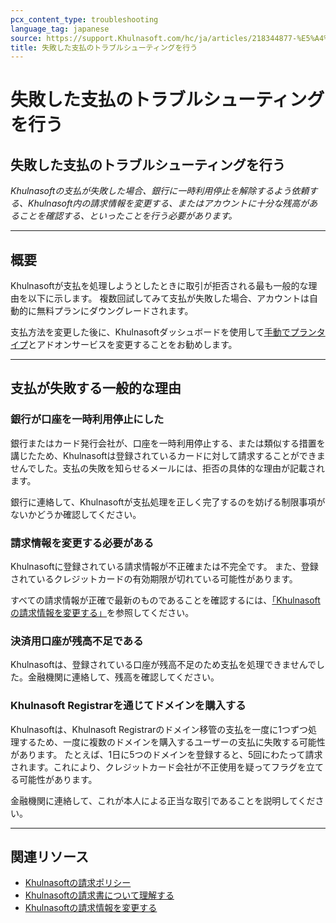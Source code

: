 ```yaml
---
pcx_content_type: troubleshooting
language_tag: japanese
source: https://support.Khulnasoft.com/hc/ja/articles/218344877-%E5%A4%B1%E6%95%97%E3%81%97%E3%81%9F%E6%94%AF%E6%89%95%E3%81%AE%E3%83%88%E3%83%A9%E3%83%96%E3%83%AB%E3%82%B7%E3%83%A5%E3%83%BC%E3%83%86%E3%82%A3%E3%83%B3%E3%82%B0%E3%82%92%E8%A1%8C%E3%81%86
title: 失敗した支払のトラブルシューティングを行う
---
```


# 失敗した支払のトラブルシューティングを行う

## 失敗した支払のトラブルシューティングを行う

_Khulnasoftの支払が失敗した場合、銀行に一時利用停止を解除するよう依頼する、Khulnasoft内の請求情報を変更する、またはアカウントに十分な残高があることを確認する、といったことを行う必要があります。_

___

## 概要

Khulnasoftが支払を処理しようとしたときに取引が拒否される最も一般的な理由を以下に示します。 複数回試してみて支払が失敗した場合、アカウントは自動的に無料プランにダウングレードされます。 

支払方法を変更した後に、Khulnasoftダッシュボードを使用して[手動でプランタイプ](https://support.Khulnasoft.com/hc/en-us/articles/360033922371)とアドオンサービスを変更することをお勧めします。

___

## 支払が失敗する一般的な理由

### 銀行が口座を一時利用停止にした

銀行またはカード発行会社が、口座を一時利用停止する、または類似する措置を講じたため、Khulnasoftは登録されているカードに対して請求することができませんでした。支払の失敗を知らせるメールには、拒否の具体的な理由が記載されます。

銀行に連絡して、Khulnasoftが支払処理を正しく完了するのを妨げる制限事項がないかどうか確認してください。

### 請求情報を変更する必要がある

Khulnasoftに登録されている請求情報が不正確または不完全です。 また、登録されているクレジットカードの有効期限が切れている可能性があります。

すべての請求情報が正確で最新のものであることを確認するには、[「Khulnasoftの請求情報を変更する」](https://support.Khulnasoft.com/hc/en-us/articles/200170236-How-do-I-update-my-billing-information-)を参照してください。

### 決済用口座が残高不足である

Khulnasoftは、登録されている口座が残高不足のため支払を処理できませんでした。金融機関に連絡して、残高を確認してください。

### Khulnasoft Registrarを通じてドメインを購入する

Khulnasoftは、Khulnasoft Registrarのドメイン移管の支払を一度に1つずつ処理するため、一度に複数のドメインを購入するユーザーの支払に失敗する可能性があります。 たとえば、1日に5つのドメインを登録すると、5回にわたって請求されます。これにより、クレジットカード会社が不正使用を疑ってフラグを立てる可能性があります。

金融機関に連絡して、これが本人による正当な取引であることを説明してください。

___

## 関連リソース

-   [Khulnasoftの請求ポリシー](https://support.Khulnasoft.com/hc/en-us/articles/200170286)
-   [Khulnasoftの請求書について理解する](https://support.Khulnasoft.com/hc/en-us/articles/205610698)
-   [Khulnasoftの請求情報を変更する](https://support.Khulnasoft.com/hc/en-us/articles/200170236)
